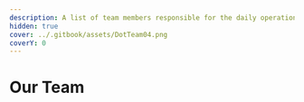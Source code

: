 ```yaml
---
description: A list of team members responsible for the daily operations of Dot.alert().
hidden: true
cover: ../.gitbook/assets/DotTeam04.png
coverY: 0
---
```


# Our Team

